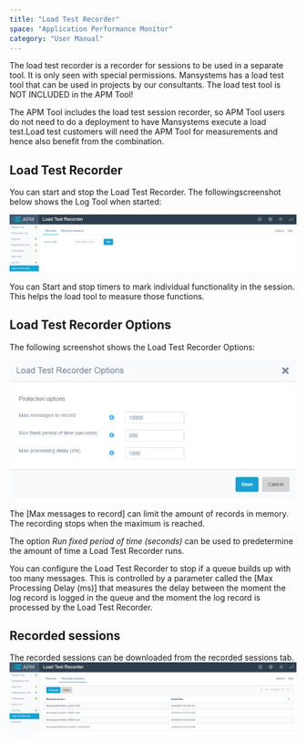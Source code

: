 ```yaml
---
title: "Load Test Recorder"
space: "Application Performance Monitor"
category: "User Manual"
---
```

The load test recorder is a recorder for sessions to be used in a separate tool. It is only seen with 
special permissions. Mansystems has a load test tool that can be used in projects by our consultants. 
The load test tool is NOT INCLUDED in the APM Tool!

The APM Tool includes the load test session recorder, so APM Tool users do not need to do a deployment to have
Mansystems execute a load test.Load test customers will need the APM Tool for measurements 
 and hence also benefit from the combination. 

## Load Test Recorder

You can start and stop the Load Test Recorder. The followingscreenshot below shows the Log Tool when started:

![](attachments/Load_Test_Recorder/Control.png)

You can Start and stop timers to mark individual functionality in the session. This helps the load tool
 to measure those functions.

## Load Test Recorder Options

The following screenshot shows the Load Test Recorder Options:

![](attachments/Load_Test_Recorder/Options.png)

The [Max messages to record] can limit the amount of records in memory. The recording stops when the 
maximum is reached.

The option _Run fixed period of time (seconds)_ can be used to predetermine the amount of time a 
Load Test Recorder runs.

You can configure the Load Test Recorder to stop if a queue builds up with too many messages.
 This is controlled by a parameter called the [Max Processing Delay (ms)] that measures the delay between
  the moment the log record is logged in the queue and the moment the log record is processed by the 
  Load Test Recorder.

## Recorded sessions
The recorded sessions can be downloaded from the recorded sessions tab.
![](attachments/Load_Test_Recorder/Overview.png)

